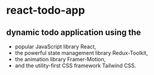 # react-todo-app

## dynamic todo application using the 
- popular JavaScript library React,
- the powerful state management library Redux-Toolkit,
- the animation library Framer-Motion,
- and the utility-first CSS framework Tailwind CSS.
